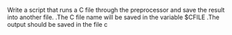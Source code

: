 Write a script that runs a C file through the preprocessor and save the result into another file.
.The C file name will be saved in the variable $CFILE
.The output should be saved in the file c

